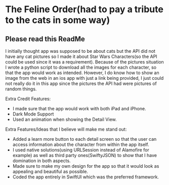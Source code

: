 # The Feline Order(had to pay a tribute to the cats in some way)
## Please read this ReadMe


I initially thought app was supposed to be about cats but the API did not have any cat pictures so I made it about Star Wars Characters(so the API could be used since it was a requirement).
Because of the pictures situation I wrote a python script to download all the images for each character, so that the app would work as intended. However, I do know how to show an image from the web in an ios app with just a link being provided, I just could not really do it in this app since the pictures the API had were pictures of random things.




Extra Credit Features:
- I made sure that the app would work with both iPad and iPhone.
- Dark Mode Support
- Used an animation when showing the Detail View.




Extra Features/Ideas that I believe will make me stand out:

- Added a learn more button to each detail screen so that the user can access information about the character from within the app itself.
- I used native solutions(using URLSession instead of Alamofire for example) as well as third party ones(SwiftyJSON) to show that I have domination in both aspects.
- Made sure to make my own design for the app so that it would look as appealing and beautiful as possible.
- Coded the app entirely in SwiftUI which was the preferred framework.

